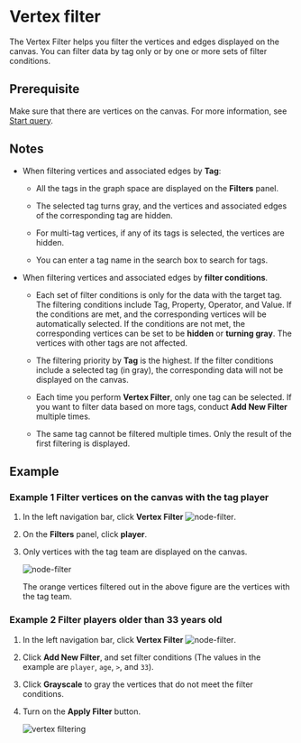 # Vertex filter 

The Vertex Filter helps you filter the vertices and edges displayed on the canvas. You can filter data by tag only or by one or more sets of filter conditions. 

## Prerequisite

Make sure that there are vertices on the canvas. For more information, see [Start query](ex-ug-query-exploration.md).

## Notes

- When filtering vertices and associated edges by **Tag**:

  - All the tags in the graph space are displayed on the **Filters** panel.

  - The selected tag turns gray, and the vertices and associated edges of the corresponding tag are hidden. 

  - For multi-tag vertices, if any of its tags is selected, the vertices are hidden.

  - You can enter a tag name in the search box to search for tags.

- When filtering vertices and associated edges by **filter conditions**.

  - Each set of filter conditions is only for the data with the target tag. The filtering conditions include Tag, Property, Operator, and Value. If the conditions are met, and the corresponding vertices will be automatically selected. If the conditions are not met, the corresponding vertices can be set to be **hidden** or **turning gray**. The vertices with other tags are not affected.

  - The filtering priority by **Tag** is the highest. If the filter conditions include a selected tag (in gray), the corresponding data will not be displayed on the canvas.

  - Each time you perform **Vertex Filter**, only one tag can be selected. If you want to filter data based on more tags, conduct **Add New Filter** multiple times.

  - The same tag cannot be filtered multiple times. Only the result of the first filtering is displayed.

## Example

### Example 1 Filter vertices on the canvas with the tag **player**

1. In the left navigation bar, click **Vertex Filter** ![node-filter](https://docs-cdn.nebula-graph.com.cn/figures/nav-filter.png).

2. On the **Filters** panel, click **player**.

3. Only vertices with the tag team are displayed on the canvas.

    ![node-filter](https://docs-cdn.nebula-graph.com.cn/figures/vertex-filtering-example1_en.png)

    The orange vertices filtered out in the above figure are the vertices with the tag team.

### Example 2 Filter players older than 33 years old

1. In the left navigation bar, click **Vertex Filter** ![node-filter](https://docs-cdn.nebula-graph.com.cn/figures/nav-filter.png).

2. Click **Add New Filter**, and set filter conditions (The values in the example are `player`, `age`, `>`, and `33`).

3. Click **Grayscale** to gray the vertices that do not meet the filter conditions.

4. Turn on the **Apply Filter** button.

    ![vertex filtering](https://docs-cdn.nebula-graph.com.cn/figures/vertex-filtering-example2_en.png)